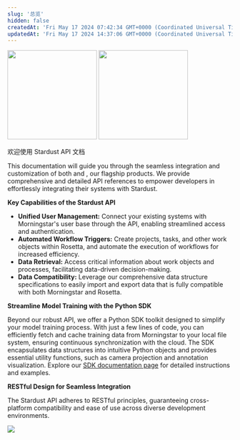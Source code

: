 ```yaml
---
slug: '总览'
hidden: false
createdAt: 'Fri May 17 2024 07:42:34 GMT+0000 (Coordinated Universal Time)'
updatedAt: 'Fri May 17 2024 14:37:06 GMT+0000 (Coordinated Universal Time)'
---
```


<img src="https://files.readme.io/1d920f1-image.png" width="200px" style="margin: 0 auto" />
<img src="https://files.readme.io/1a52b24-image.png" width="200px" style="margin: 0 auto" />

欢迎使用 Stardust API 文档

This documentation will guide you through the seamless integration and customization of both <Glossary title="MorningStar" /> and <Glossary title="Rosetta" />, our flagship products. We provide comprehensive and detailed API references to empower developers in effortlessly integrating their systems with Stardust.

**Key Capabilities of the Stardust API**

- **Unified User Management:** Connect your existing systems with Morningstar's user base through the API, enabling streamlined access and authentication.
- **Automated Workflow Triggers:** Create projects, tasks, and other work objects within Rosetta, and automate the execution of workflows for increased efficiency.
- **Data Retrieval:** Access critical information about work objects and processes, facilitating data-driven decision-making.
- **Data Compatibility:** Leverage our comprehensive data structure specifications to easily import and export data that is fully compatible with both Morningstar and Rosetta.

**Streamline Model Training with the Python SDK**

Beyond our robust API, we offer a Python SDK toolkit designed to simplify your model training process. With just a few lines of code, you can efficiently fetch and cache training data from Morningstar to your local file system, ensuring continuous synchronization with the cloud. The SDK encapsulates data structures into intuitive Python objects and provides essential utility functions, such as camera projection and annotation visualization. Explore our [SDK documentation page](https://sdk-docs.stardust.ai/overview.html) for detailed instructions and examples.

**RESTful Design for Seamless Integration**

The Stardust API adheres to RESTful principles, guaranteeing cross-platform compatibility and ease of use across diverse development environments.

![](https://files.readme.io/28b44b7-image.png)
